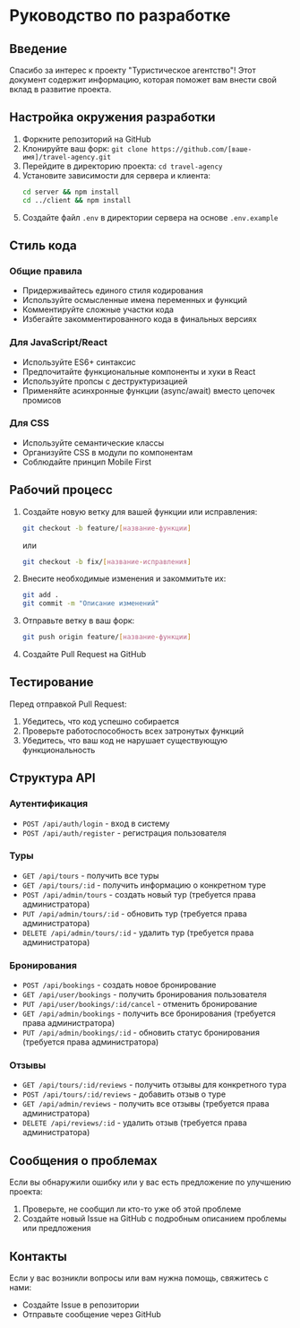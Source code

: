 # Руководство по разработке

## Введение

Спасибо за интерес к проекту "Туристическое агентство"! Этот документ содержит информацию, которая поможет вам внести свой вклад в развитие проекта.

## Настройка окружения разработки

1. Форкните репозиторий на GitHub
2. Клонируйте ваш форк: `git clone https://github.com/[ваше-имя]/travel-agency.git`
3. Перейдите в директорию проекта: `cd travel-agency`
4. Установите зависимости для сервера и клиента:
   ```bash
   cd server && npm install
   cd ../client && npm install
   ```
5. Создайте файл `.env` в директории сервера на основе `.env.example`

## Стиль кода

### Общие правила
- Придерживайтесь единого стиля кодирования
- Используйте осмысленные имена переменных и функций
- Комментируйте сложные участки кода
- Избегайте закомментированного кода в финальных версиях

### Для JavaScript/React
- Используйте ES6+ синтаксис
- Предпочитайте функциональные компоненты и хуки в React
- Используйте пропсы с деструктуризацией
- Применяйте асинхронные функции (async/await) вместо цепочек промисов

### Для CSS
- Используйте семантические классы
- Организуйте CSS в модули по компонентам
- Соблюдайте принцип Mobile First

## Рабочий процесс

1. Создайте новую ветку для вашей функции или исправления:
   ```bash
   git checkout -b feature/[название-функции]
   ```
   или
   ```bash
   git checkout -b fix/[название-исправления]
   ```

2. Внесите необходимые изменения и закоммитьте их:
   ```bash
   git add .
   git commit -m "Описание изменений"
   ```

3. Отправьте ветку в ваш форк:
   ```bash
   git push origin feature/[название-функции]
   ```

4. Создайте Pull Request на GitHub

## Тестирование

Перед отправкой Pull Request:
1. Убедитесь, что код успешно собирается
2. Проверьте работоспособность всех затронутых функций
3. Убедитесь, что ваш код не нарушает существующую функциональность

## Структура API

### Аутентификация
- `POST /api/auth/login` - вход в систему
- `POST /api/auth/register` - регистрация пользователя

### Туры
- `GET /api/tours` - получить все туры
- `GET /api/tours/:id` - получить информацию о конкретном туре
- `POST /api/admin/tours` - создать новый тур (требуется права администратора)
- `PUT /api/admin/tours/:id` - обновить тур (требуется права администратора)
- `DELETE /api/admin/tours/:id` - удалить тур (требуется права администратора)

### Бронирования
- `POST /api/bookings` - создать новое бронирование
- `GET /api/user/bookings` - получить бронирования пользователя
- `PUT /api/user/bookings/:id/cancel` - отменить бронирование
- `GET /api/admin/bookings` - получить все бронирования (требуется права администратора)
- `PUT /api/admin/bookings/:id` - обновить статус бронирования (требуется права администратора)

### Отзывы
- `GET /api/tours/:id/reviews` - получить отзывы для конкретного тура
- `POST /api/tours/:id/reviews` - добавить отзыв о туре
- `GET /api/admin/reviews` - получить все отзывы (требуется права администратора)
- `DELETE /api/reviews/:id` - удалить отзыв (требуется права администратора)

## Сообщения о проблемах

Если вы обнаружили ошибку или у вас есть предложение по улучшению проекта:
1. Проверьте, не сообщил ли кто-то уже об этой проблеме
2. Создайте новый Issue на GitHub с подробным описанием проблемы или предложения

## Контакты

Если у вас возникли вопросы или вам нужна помощь, свяжитесь с нами:
- Создайте Issue в репозитории
- Отправьте сообщение через GitHub 